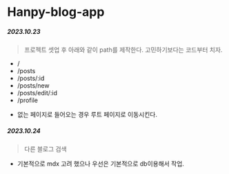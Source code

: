 # Hanpy-blog-app

##### 2023.10.23

> 프로젝트 셋업 후 아래와 같이 path를 제작한다. 고민하기보다는 코드부터 치자.

- /
- /posts
- /posts/:id
- /posts/new
- /posts/edit/:id
- /profile

* 없는 페이지로 들어오는 경우 루트 페이지로 이동시킨다.


##### 2023.10.24
> 다른 블로그 검색

- 기본적으로 mdx 고려 했으나 우선은 기본적으로 db이용해서 작업.
